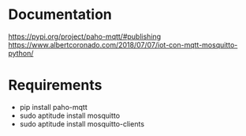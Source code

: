 # Documentation
https://pypi.org/project/paho-mqtt/#publishing
https://www.albertcoronado.com/2018/07/07/iot-con-mqtt-mosquitto-python/

# Requirements
- pip install paho-mqtt
- sudo aptitude install mosquitto
- sudo aptitude install mosquitto-clients